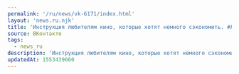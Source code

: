 ```yaml
---
permalink: '/ru/news/vk-6171/index.html'
layout: 'news.ru.njk'
title: 'Инструкция любителям кино, которые хотят немного сэкономить. #Лайфхак@physvsu'
source: ВКонтакте
tags:
  - news_ru
description: 'Инструкция любителям кино, которые хотят немного сэкономить. #Лайфхак@physvsu…'
updatedAt: 1553439660
---
```

